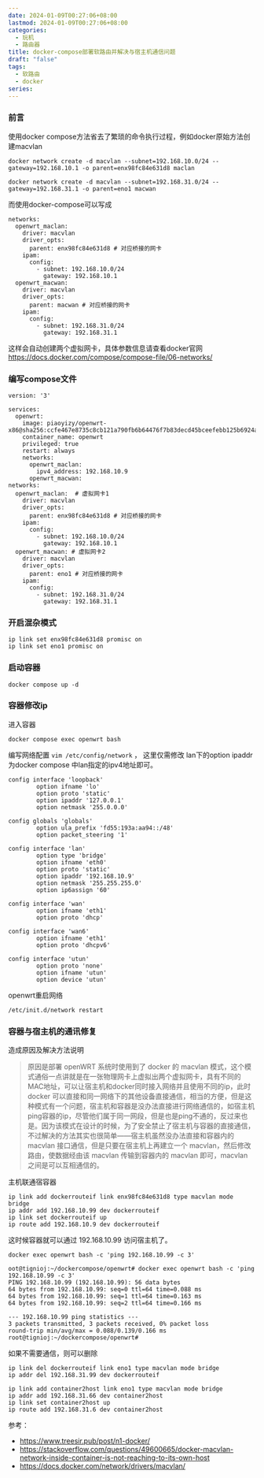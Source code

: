 ```yaml
---
date: 2024-01-09T00:27:06+08:00
lastmod: 2024-01-09T00:27:06+08:00
categories:
  - 玩机
  - 路由器
title: docker-compose部署软路由并解决与宿主机通信问题
draft: "false"
tags:
  - 软路由
  - docker
series:
---
```


### 前言
使用docker compose方法省去了繁琐的命令执行过程，例如docker原始方法创建macvlan
```
docker network create -d macvlan --subnet=192.168.10.0/24 --gateway=192.168.10.1 -o parent=enx98fc84e631d8 maclan

docker network create -d macvlan --subnet=192.168.31.0/24 --gateway=192.168.31.1 -o parent=eno1 macwan
```

而使用docker-compose可以写成
```
networks:
  openwrt_maclan:
    driver: macvlan
    driver_opts:
      parent: enx98fc84e631d8 # 对应桥接的网卡
    ipam:
      config:
        - subnet: 192.168.10.0/24
          gateway: 192.168.10.1
  openwrt_macwan:
    driver: macvlan
    driver_opts:
      parent: macwan # 对应桥接的网卡
    ipam:
      config:
        - subnet: 192.168.31.0/24
          gateway: 192.168.31.1
```

这样会自动创建两个虚拟网卡，具体参数信息请查看docker官网 https://docs.docker.com/compose/compose-file/06-networks/

### 编写compose文件

```
version: '3'

services:
  openwrt:
    image: piaoyizy/openwrt-x86@sha256:ccfe467e8735c8cb121a790fb6b64476f7b83decd45bceefebb125b6924a8dcf
    container_name: openwrt
    privileged: true
    restart: always
    networks:
      openwrt_maclan:
        ipv4_address: 192.168.10.9 
	  openwrt_macwan:
networks:
  openwrt_maclan:  # 虚拟网卡1
    driver: macvlan
    driver_opts:
      parent: enx98fc84e631d8 # 对应桥接的网卡
    ipam:
      config:
        - subnet: 192.168.10.0/24
          gateway: 192.168.10.1
  openwrt_macwan: # 虚拟网卡2
    driver: macvlan
    driver_opts:
      parent: eno1 # 对应桥接的网卡
    ipam:
      config:
        - subnet: 192.168.31.0/24
          gateway: 192.168.31.1
```

### 开启混杂模式
```
ip link set enx98fc84e631d8 promisc on
ip link set eno1 promisc on
```
### 启动容器
```
docker compose up -d
```


### 容器修改ip
进入容器
```
docker compose exec openwrt bash
```

编写网络配置 `vim /etc/config/network` ， 这里仅需修改 lan下的option ipaddr为docker compose 中lan指定的ipv4地址即可。
```
config interface 'loopback'
        option ifname 'lo'
        option proto 'static'
        option ipaddr '127.0.0.1'
        option netmask '255.0.0.0'

config globals 'globals'
        option ula_prefix 'fd55:193a:aa94::/48'
        option packet_steering '1'

config interface 'lan'
        option type 'bridge'
        option ifname 'eth0'
        option proto 'static'
        option ipaddr '192.168.10.9'
        option netmask '255.255.255.0'
        option ip6assign '60'

config interface 'wan'
        option ifname 'eth1'
        option proto 'dhcp'

config interface 'wan6'
        option ifname 'eth1'
        option proto 'dhcpv6'

config interface 'utun'
        option proto 'none'
        option ifname 'utun'
        option device 'utun'

```


openwrt重启网络
```
/etc/init.d/network restart
```

### 容器与宿主机的通讯修复


造成原因及解决方法说明

> 原因是部署 openWRT 系统时使用到了 docker 的 macvlan 模式，这个模式通俗一点讲就是在一张物理网卡上虚拟出两个虚拟网卡，具有不同的MAC地址，可以让宿主机和docker同时接入网络并且使用不同的ip，此时 docker 可以直接和同一网络下的其他设备直接通信，相当的方便，但是这种模式有一个问题，宿主机和容器是没办法直接进行网络通信的，如宿主机ping容器的ip，尽管他们属于同一网段，但是也是ping不通的，反过来也是。因为该模式在设计的时候，为了安全禁止了宿主机与容器的直接通信，不过解决的方法其实也很简单——宿主机虽然没办法直接和容器内的 macvlan 接口通信，但是只要在宿主机上再建立一个 macvlan，然后修改路由，使数据经由该 macvlan 传输到容器内的 macvlan 即可，macvlan 之间是可以互相通信的。


主机联通宿容器
```shell 
ip link add dockerrouteif link enx98fc84e631d8 type macvlan mode bridge
ip addr add 192.168.10.99 dev dockerrouteif
ip link set dockerrouteif up
ip route add 192.168.10.9 dev dockerrouteif
```


这时候容器就可以通过 192.168.10.99 访问宿主机了。
```
docker exec openwrt bash -c 'ping 192.168.10.99 -c 3'
```


```
oot@tignioj:~/dockercompose/openwrt# docker exec openwrt bash -c 'ping 192.168.10.99 -c 3'
PING 192.168.10.99 (192.168.10.99): 56 data bytes
64 bytes from 192.168.10.99: seq=0 ttl=64 time=0.088 ms
64 bytes from 192.168.10.99: seq=1 ttl=64 time=0.163 ms
64 bytes from 192.168.10.99: seq=2 ttl=64 time=0.166 ms

--- 192.168.10.99 ping statistics ---
3 packets transmitted, 3 packets received, 0% packet loss
round-trip min/avg/max = 0.088/0.139/0.166 ms
root@tignioj:~/dockercompose/openwrt# 
```


如果不需要通信，则可以删除
```
ip link del dockerrouteif link eno1 type macvlan mode bridge
ip addr del 192.168.31.99 dev dockerrouteif
```




```
ip link add container2host link eno1 type macvlan mode bridge
ip addr add 192.168.31.66 dev container2host
ip link set container2host up
ip route add 192.168.31.6 dev container2host
```

参考：
- https://www.treesir.pub/post/n1-docker/
- https://stackoverflow.com/questions/49600665/docker-macvlan-network-inside-container-is-not-reaching-to-its-own-host
- https://docs.docker.com/network/drivers/macvlan/